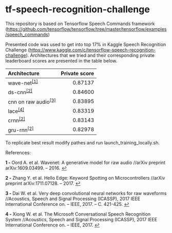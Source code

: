 # tf-speech-recognition-challenge
This repository is based on Tensorflow Speech Commands framework (https://github.com/tensorflow/tensorflow/tree/master/tensorflow/examples/speech_commands)

Presented code was used to get into top 17% in Kaggle Speech Recognition Challenge (https://www.kaggle.com/c/tensorflow-speech-recognition-challenge). Architectures that we tried and their corresponding private leaderboard scores are presented in the table below.

| Architecture | Private score |
| :----------- | -----------: |
| wave-net<sup id="1">[[1]](#1)</sup> | 0.87137         |
| ds-cnn<sup id="2">[[2]](#2)</sup>   | 0.84600         |
| cnn on raw audio<sup id="3">[[3]](#3)</sup> | 0.83895 |
| lace<sup id="4">[[4]](#4)</sup> | 0.83319 |
| crnn<sup id="2">[[2]](#2)</sup> | 0.83143 |
| gru-rnn<sup id="2">[[2]](#2)</sup> | 0.82978 |

To replicate best result modify pathes and run launch_training_locally.sh.


References:

<b id="[1]">1 - </b> Oord A. et al. Wavenet: A generative model for raw audio //arXiv preprint arXiv:1609.03499. – 2016. [↩](#1)

<b id="[2]">2 - </b> Zhang Y. et al. Hello Edge: Keyword Spotting on Microcontrollers //arXiv preprint arXiv:1711.07128. – 2017.  [↩](#2)

<b id="[3]">3 - </b> Dai W. et al. Very deep convolutional neural networks for raw waveforms //Acoustics, Speech and Signal Processing (ICASSP), 2017 IEEE International Conference on. – IEEE, 2017. – С. 421-425. [↩](#3)

<b id="[4]">4 - </b> Xiong W. et al. The Microsoft Conversational Speech Recognition System //Acoustics, Speech and Signal Processing (ICASSP), 2017 IEEE International Conference on. – IEEE, 2017. [↩](#4)



